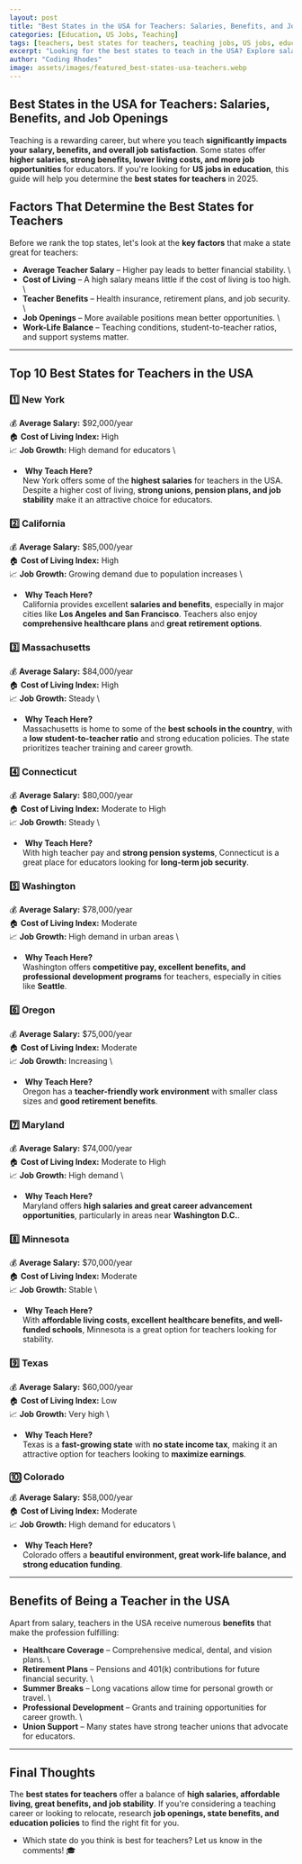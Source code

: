 ```yaml
---
layout: post
title: "Best States in the USA for Teachers: Salaries, Benefits, and Job Openings"
categories: [Education, US Jobs, Teaching]
tags: [teachers, best states for teachers, teaching jobs, US jobs, education careers, salaries]
excerpt: "Looking for the best states to teach in the USA? Explore salaries, benefits, job openings, and cost of living to make the best career decision."
author: "Coding Rhodes"
image: assets/images/featured_best-states-usa-teachers.webp
---
```


## Best States in the USA for Teachers: Salaries, Benefits, and Job Openings  

Teaching is a rewarding career, but where you teach **significantly impacts your salary, benefits, and overall job satisfaction**. Some states offer **higher salaries, strong benefits, lower living costs, and more job opportunities** for educators. If you're looking for **US jobs in education**, this guide will help you determine the **best states for teachers** in 2025.

## Factors That Determine the Best States for Teachers  
Before we rank the top states, let's look at the **key factors** that make a state great for teachers:

-  **Average Teacher Salary** – Higher pay leads to better financial stability. \
-  **Cost of Living** – A high salary means little if the cost of living is too high. \
-  **Teacher Benefits** – Health insurance, retirement plans, and job security. \
-  **Job Openings** – More available positions mean better opportunities. \
-  **Work-Life Balance** – Teaching conditions, student-to-teacher ratios, and support systems matter. 

---

## Top 10 Best States for Teachers in the USA  

### 1️⃣ **New York**  
💰 **Average Salary:** $92,000/year  \
🏠 **Cost of Living Index:** High  \
📈 **Job Growth:** High demand for educators  \
- ️ **Why Teach Here?**  \
New York offers some of the **highest salaries** for teachers in the USA. Despite a higher cost of living, **strong unions, pension plans, and job stability** make it an attractive choice for educators.

### 2️⃣ **California**  
💰 **Average Salary:** $85,000/year  \
🏠 **Cost of Living Index:** High  \
📈 **Job Growth:** Growing demand due to population increases  \
- ️ **Why Teach Here?**  \
California provides excellent **salaries and benefits**, especially in major cities like **Los Angeles and San Francisco**. Teachers also enjoy **comprehensive healthcare plans** and **great retirement options**.

### 3️⃣ **Massachusetts**  
💰 **Average Salary:** $84,000/year  \
🏠 **Cost of Living Index:** High  \
📈 **Job Growth:** Steady  \
- ️ **Why Teach Here?**  \
Massachusetts is home to some of the **best schools in the country**, with a **low student-to-teacher ratio** and strong education policies. The state prioritizes teacher training and career growth.

### 4️⃣ **Connecticut**  
💰 **Average Salary:** $80,000/year  \
🏠 **Cost of Living Index:** Moderate to High  \
📈 **Job Growth:** Steady  \
- ️ **Why Teach Here?**  \
With high teacher pay and **strong pension systems**, Connecticut is a great place for educators looking for **long-term job security**.

### 5️⃣ **Washington**  
💰 **Average Salary:** $78,000/year  \
🏠 **Cost of Living Index:** Moderate  \
📈 **Job Growth:** High demand in urban areas  \
- ️ **Why Teach Here?**  \
Washington offers **competitive pay, excellent benefits, and professional development programs** for teachers, especially in cities like **Seattle**.

### 6️⃣ **Oregon**  
💰 **Average Salary:** $75,000/year  \
🏠 **Cost of Living Index:** Moderate  \
📈 **Job Growth:** Increasing  \
- ️ **Why Teach Here?**  \
Oregon has a **teacher-friendly work environment** with smaller class sizes and **good retirement benefits**.

### 7️⃣ **Maryland**  
💰 **Average Salary:** $74,000/year  \
🏠 **Cost of Living Index:** Moderate to High  \
📈 **Job Growth:** High demand  \
- ️ **Why Teach Here?**  \
Maryland offers **high salaries and great career advancement opportunities**, particularly in areas near **Washington D.C.**.

### 8️⃣ **Minnesota**  
💰 **Average Salary:** $70,000/year  \
🏠 **Cost of Living Index:** Moderate  \
📈 **Job Growth:** Stable  \
- ️ **Why Teach Here?**  \
With **affordable living costs, excellent healthcare benefits, and well-funded schools**, Minnesota is a great option for teachers looking for stability.

### 9️⃣ **Texas**  
💰 **Average Salary:** $60,000/year  \
🏠 **Cost of Living Index:** Low  \
📈 **Job Growth:** Very high  \
- ️ **Why Teach Here?**  \
Texas is a **fast-growing state** with **no state income tax**, making it an attractive option for teachers looking to **maximize earnings**.

### 🔟 **Colorado**  
💰 **Average Salary:** $58,000/year  \
🏠 **Cost of Living Index:** Moderate  \
📈 **Job Growth:** High demand for educators  \
- ️ **Why Teach Here?**  \
Colorado offers a **beautiful environment, great work-life balance, and strong education funding**.

---

## Benefits of Being a Teacher in the USA  
Apart from salary, teachers in the USA receive numerous **benefits** that make the profession fulfilling:

-  **Healthcare Coverage** – Comprehensive medical, dental, and vision plans.  \
-  **Retirement Plans** – Pensions and 401(k) contributions for future financial security.  \
-  **Summer Breaks** – Long vacations allow time for personal growth or travel.  \
-  **Professional Development** – Grants and training opportunities for career growth.  \
-  **Union Support** – Many states have strong teacher unions that advocate for educators.

---

## Final Thoughts  
The **best states for teachers** offer a balance of **high salaries, affordable living, great benefits, and job stability**. If you're considering a teaching career or looking to relocate, research **job openings, state benefits, and education policies** to find the right fit for you.

  -  Which state do you think is best for teachers? Let us know in the comments! 🎓

